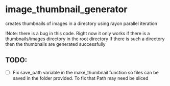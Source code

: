 # image_thumbnail_generator
creates thumbnails of images in a directory using rayon parallel iteration

!Note: there is a bug in this code. Right now it only works if there is a thumbnails/images directory in the root directory
If there is such a directory then the thumbnails are generated successfully

TODO: 
---

- [ ] Fix save_path variable in the make_thumbnail function so files can be saved in the folder provided. To fix that Path may need be sliced

